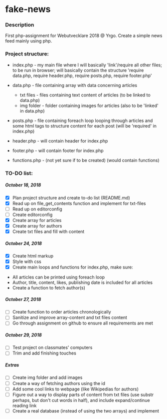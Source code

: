 # fake-news

### Description
First php-assignment for Webutvecklare 2018 @ Yrgo. Create a simple news feed mainly using php.


<!-- TODO:

    Questions to be ckecked with supervisor:

        -naming conventions: should I call an item in an array name-name or nameName ? for consistency... (see 'pblsh-date' in $articles array)

        -authors array: Should I include the ID to be displayed on the webpage?
                        Is there a way of creating an ID and fetching the author name by checking for matching ID between the two arrays?

        -make sure my .editorconfig and readme-files are approved

        -->


### Project structure:

- index.php - my main file where I will basically 'link'/require all other files; to be run in browser; will basically contain the structure 'require data.php, require header.php, require posts.php, require footer.php'

- data.php - file containing array with data concerning articles
  - txt files - files containing text content of articles (to be linked to data.php)
  - img folder - folder containing images for articles (also to be 'linked' in data.php)



- posts.php - file containing foreach loop looping through articles and some html tags to structure content for each post (will be 'required' in index.php)

- header.php - will contain header for index.php

- footer.php - will contain footer for index.php

- functions.php - (not yet sure if to be created) (would contain functions)


### TO-DO list:

##### October 18, 2018

- [x] Plan project structure and create to-do list (README.md)
- [x] Read up on file_get_contents function and implement for txt-files
- [ ] Read up on editorconfig
- [ ] Create editorconfig
- [x] Create array for articles
- [x] Create array for authors
- [x] Create txt files and fill with content

##### October 24, 2018

- [x] Create html markup
- [x] Style with css
- [x] Create main loops and functions for index.php, make sure:
- All articles can be printed using foreach loop
- Author, title, content, likes, publishing date is included for all articles
- Create a function to fetch author(s)

##### October 27, 2018

- [ ] Create function to order articles chronologically
- [ ] Sanitize and improve array-content and txt files content
- [ ] Go through assignment on github to ensure all requirements are met

##### October 29, 2018

- [ ] Test project on classmates' computers
- [ ] Trim and add finishing touches

##### Extras

- [ ] Create img folder and add images
- [ ] Create a way of fetching authors using the id
- [ ] Add some cool links to webpage (like Wikipedias for authors)
- [ ] Figure out a way to display parts of content from txt files (use substr perhaps, but don't cut words in half), and include expand/continue reading link
- [ ] Create a real database (instead of using the two arrays) and implement
